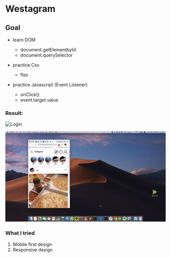 # Westagram

## Goal

- learn DOM

  - document.getElementbyId
  - document.querySelector

- practice Css

  - flex

- practice Javascript (Event Listener)

  - onClick()
  - event.target.value

### Result:

![Login](demo/login.gif)

![Demo](demo/demo.gif)

### What I tried

1. Mobile first design
2. Responsive design
